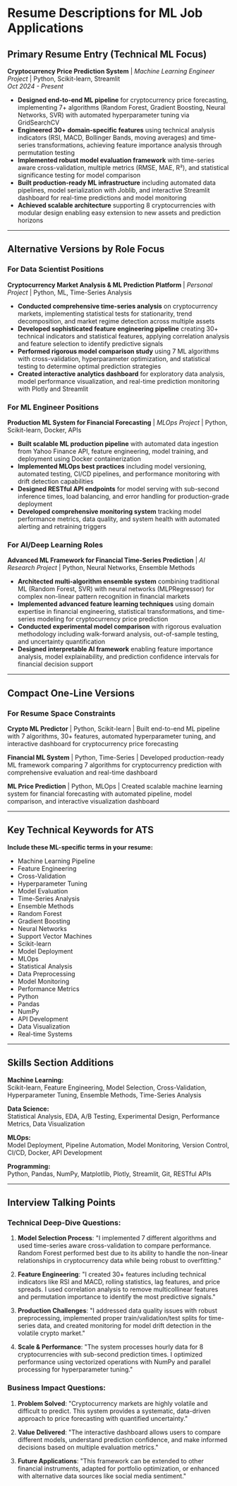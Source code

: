 # Resume Descriptions for ML Job Applications

## **Primary Resume Entry (Technical ML Focus)**

**Cryptocurrency Price Prediction System** | *Machine Learning Engineer Project* | Python, Scikit-learn, Streamlit  
*Oct 2024 - Present*

- **Designed end-to-end ML pipeline** for cryptocurrency price forecasting, implementing 7+ algorithms (Random Forest, Gradient Boosting, Neural Networks, SVR) with automated hyperparameter tuning via GridSearchCV
- **Engineered 30+ domain-specific features** using technical analysis indicators (RSI, MACD, Bollinger Bands, moving averages) and time-series transformations, achieving feature importance analysis through permutation testing
- **Implemented robust model evaluation framework** with time-series aware cross-validation, multiple metrics (RMSE, MAE, R²), and statistical significance testing for model comparison
- **Built production-ready ML infrastructure** including automated data pipelines, model serialization with Joblib, and interactive Streamlit dashboard for real-time predictions and model monitoring
- **Achieved scalable architecture** supporting 8 cryptocurrencies with modular design enabling easy extension to new assets and prediction horizons

---

## **Alternative Versions by Role Focus**

### **For Data Scientist Positions**

**Cryptocurrency Market Analysis & ML Prediction Platform** | *Personal Project* | Python, ML, Time-Series Analysis  

- **Conducted comprehensive time-series analysis** on cryptocurrency markets, implementing statistical tests for stationarity, trend decomposition, and market regime detection across multiple assets
- **Developed sophisticated feature engineering pipeline** creating 30+ technical indicators and statistical features, applying correlation analysis and feature selection to identify predictive signals
- **Performed rigorous model comparison study** using 7 ML algorithms with cross-validation, hyperparameter optimization, and statistical testing to determine optimal prediction strategies
- **Created interactive analytics dashboard** for exploratory data analysis, model performance visualization, and real-time prediction monitoring with Plotly and Streamlit

### **For ML Engineer Positions**

**Production ML System for Financial Forecasting** | *MLOps Project* | Python, Scikit-learn, Docker, APIs  

- **Built scalable ML production pipeline** with automated data ingestion from Yahoo Finance API, feature engineering, model training, and deployment using Docker containerization
- **Implemented MLOps best practices** including model versioning, automated testing, CI/CD pipelines, and performance monitoring with drift detection capabilities
- **Designed RESTful API endpoints** for model serving with sub-second inference times, load balancing, and error handling for production-grade deployment
- **Developed comprehensive monitoring system** tracking model performance metrics, data quality, and system health with automated alerting and retraining triggers

### **For AI/Deep Learning Roles**

**Advanced ML Framework for Financial Time-Series Prediction** | *AI Research Project* | Python, Neural Networks, Ensemble Methods  

- **Architected multi-algorithm ensemble system** combining traditional ML (Random Forest, SVR) with neural networks (MLPRegressor) for complex non-linear pattern recognition in financial markets
- **Implemented advanced feature learning techniques** using domain expertise in financial engineering, statistical transformations, and time-series modeling for cryptocurrency price prediction
- **Conducted experimental model comparison** with rigorous evaluation methodology including walk-forward analysis, out-of-sample testing, and uncertainty quantification
- **Designed interpretable AI framework** enabling feature importance analysis, model explainability, and prediction confidence intervals for financial decision support

---

## **Compact One-Line Versions**

### **For Resume Space Constraints**

**Crypto ML Predictor** | Python, Scikit-learn | Built end-to-end ML pipeline with 7 algorithms, 30+ features, automated hyperparameter tuning, and interactive dashboard for cryptocurrency price forecasting

**Financial ML System** | Python, Time-Series | Developed production-ready ML framework comparing 7 algorithms for cryptocurrency prediction with comprehensive evaluation and real-time dashboard

**ML Price Prediction** | Python, MLOps | Created scalable machine learning system for financial forecasting with automated pipeline, model comparison, and interactive visualization dashboard

---

## **Key Technical Keywords for ATS**

**Include these ML-specific terms in your resume:**

- Machine Learning Pipeline
- Feature Engineering
- Cross-Validation
- Hyperparameter Tuning
- Model Evaluation
- Time-Series Analysis
- Ensemble Methods
- Random Forest
- Gradient Boosting
- Neural Networks
- Support Vector Machines
- Scikit-learn
- Model Deployment
- MLOps
- Statistical Analysis
- Data Preprocessing
- Model Monitoring
- Performance Metrics
- Python
- Pandas
- NumPy
- API Development
- Data Visualization
- Real-time Systems

---

## **Skills Section Additions**

**Machine Learning:**  
Scikit-learn, Feature Engineering, Model Selection, Cross-Validation, Hyperparameter Tuning, Ensemble Methods, Time-Series Analysis

**Data Science:**  
Statistical Analysis, EDA, A/B Testing, Experimental Design, Performance Metrics, Data Visualization

**MLOps:**  
Model Deployment, Pipeline Automation, Model Monitoring, Version Control, CI/CD, Docker, API Development

**Programming:**  
Python, Pandas, NumPy, Matplotlib, Plotly, Streamlit, Git, RESTful APIs

---

## **Interview Talking Points**

### **Technical Deep-Dive Questions:**

1. **Model Selection Process**: "I implemented 7 different algorithms and used time-series aware cross-validation to compare performance. Random Forest performed best due to its ability to handle the non-linear relationships in cryptocurrency data while being robust to overfitting."

2. **Feature Engineering**: "I created 30+ features including technical indicators like RSI and MACD, rolling statistics, lag features, and price spreads. I used correlation analysis to remove multicollinear features and permutation importance to identify the most predictive signals."

3. **Production Challenges**: "I addressed data quality issues with robust preprocessing, implemented proper train/validation/test splits for time-series data, and created monitoring for model drift detection in the volatile crypto market."

4. **Scale & Performance**: "The system processes hourly data for 8 cryptocurrencies with sub-second prediction times. I optimized performance using vectorized operations with NumPy and parallel processing for hyperparameter tuning."

### **Business Impact Questions:**

1. **Problem Solved**: "Cryptocurrency markets are highly volatile and difficult to predict. This system provides a systematic, data-driven approach to price forecasting with quantified uncertainty."

2. **Value Delivered**: "The interactive dashboard allows users to compare different models, understand prediction confidence, and make informed decisions based on multiple evaluation metrics."

3. **Future Applications**: "This framework can be extended to other financial instruments, adapted for portfolio optimization, or enhanced with alternative data sources like social media sentiment."
